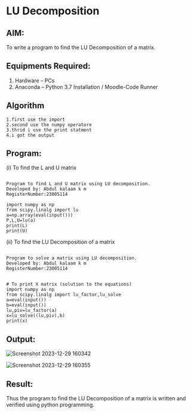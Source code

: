 # LU Decomposition 

## AIM:
To write a program to find the LU Decomposition of a matrix.

## Equipments Required:
1. Hardware – PCs
2. Anaconda – Python 3.7 Installation / Moodle-Code Runner

## Algorithm
```
1.first use the import 
2.second use the numpy operatore
3.thrid i use the print statment 
4.i got the output
```
## Program:
(i) To find the L and U matrix
```

Program to find L and U matrix using LU decomposition.
Developed by: Abdul kalaam k m
RegisterNumber:23005114 

import numpy as np
from scipy.linalg import lu
a=np.array(eval(input()))
P,L,U=lu(a)
print(L)
print(U)

```
(ii) To find the LU Decomposition of a matrix
```

Program to solve a matrix using LU decomposition.
Developed by: Abdul kalaam k m
RegisterNumber:23005114 


# To print X matrix (solution to the equations)
import numpy as np
from scipy.linalg import lu_factor,lu_solve
a=eval(input())
b=eval(input())
lu,piv=lu_factor(a)
x=lu_solve((lu,piv),b)
print(x)

```

## Output:
![Screenshot 2023-12-29 160342](https://github.com/dfghytr/LU-Decomposition/assets/138970628/46453490-0674-4aea-8e5e-969e6ad4a39d)

![Screenshot 2023-12-29 160355](https://github.com/dfghytr/LU-Decomposition/assets/138970628/cfb8d075-612f-468f-a06f-85480e61a81a)


## Result:
Thus the program to find the LU Decomposition of a matrix is written and verified using python programming.

